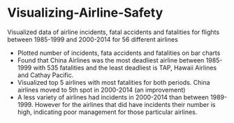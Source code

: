 # Visualizing-Airline-Safety
Visualized data of airline incidents, fatal accidents and fatalities for flights between 1985-1999 and 2000-2014 for 56 different airlines
* Plotted number of incidents, fata accidents and fatalities on bar charts
* Found that China Airlines was the most deadliest airline between 1985-1999 with 535 fatalities and the least deadliest is TAP, Hawaii Airlines and Cathay Pacific.
* Visualized top 5 airlines with most fatalities for both periods. China airlines moved to 5th spot in 2000-2014 (an improvement)
* A less variety of airlines had incidents in 2000-2014 than between 1989-1999. However for the airlines that did have incidents their number is high, indicating poor management for those particular airlines.
